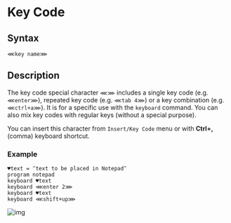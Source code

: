 # Key Code

## Syntax

```G1ANT
⋘key name⋙
```

## Description

The key code special character `⋘⋙` includes a single key code (e.g. `⋘enter⋙`), repeated key code (e.g. `⋘tab 4⋙`) or a key combination (e.g. `⋘ctrl+a⋙`). It is for a specific use with the `keyboard` command. You can also mix key codes with regular keys  (without a special purpose).

You can insert this character from `Insert/Key Code` menu or with **Ctrl+,** (comma) keyboard shortcut.

### Example

```G1ANT
♥text = ‴text to be placed in Notepad‴
program notepad
keyboard ♥text
keyboard ⋘enter 2⋙
keyboard ♥text
keyboard ⋘shift+up⋙
```

![img](https://github.com/G1ANT-Robot/G1ANT.Manual/raw/develop/G1ANT.Manual/-assets/text.png)
